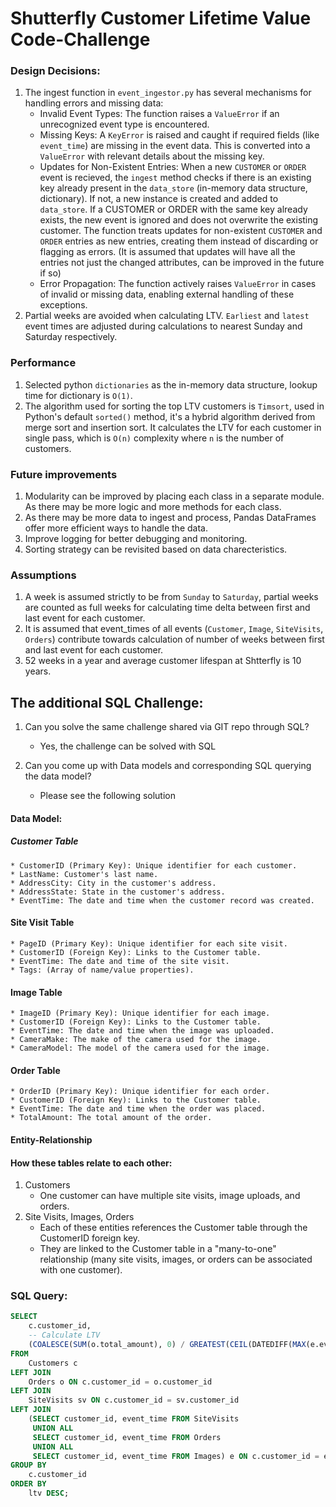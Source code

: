 # Shutterfly Customer Lifetime Value Code-Challenge

### Design Decisions:
1. The ingest function in `event_ingestor.py` has several mechanisms for handling errors and missing data:
    * Invalid Event Types: The function raises a `ValueError` if an unrecognized event type is encountered.
    * Missing Keys: A `KeyError` is raised and caught if required fields (like `event_time`) are missing in the event data. This is converted into a `ValueError` with relevant details about the missing key.
    * Updates for Non-Existent Entries: When a new `CUSTOMER` or `ORDER` event is recieved, the `ingest` method checks if there is an existing key already present in the `data_store` (in-memory data structure, dictionary). If not, a new instance is created and added to `data_store`. If a CUSTOMER or ORDER with the same key already exists, the new event is ignored and does not overwrite the existing customer. The function treats updates for non-existent `CUSTOMER` and `ORDER` entries as new entries, creating them instead of discarding or flagging as errors. (It is assumed that updates will have all the entries not just the changed attributes, can be improved in the future if so)
    * Error Propagation: The function actively raises `ValueError` in cases of invalid or missing data, enabling external handling of these exceptions.
2. Partial weeks are avoided when calculating LTV. `Earliest` and `latest` event times are adjusted during calculations to nearest Sunday and Saturday respectively.

### Performance
1. Selected python `dictionaries` as the in-memory data structure, lookup time for dictionary is `O(1)`.
2. The algorithm used for sorting the top LTV customers is `Timsort`, used in Python's default `sorted()` method, it's a hybrid algorithm derived from merge sort and insertion sort. It calculates the LTV for each customer in single pass, which is `O(n)` complexity where `n` is the number of customers.

### Future improvements
1. Modularity can be improved by placing each class in a separate module. As there may be more logic and more methods for each class.
2. As there may be more data to ingest and process, Pandas DataFrames offer more efficient ways to handle the data.
3. Improve logging for better debugging and monitoring.
4. Sorting strategy can be revisited based on data charecteristics.

### Assumptions
1. A week is assumed strictly to be from `Sunday` to `Saturday`, partial weeks are counted as full weeks for calculating time delta between first and last event for each customer.
2. It is assumed that event_times of all events (`Customer`, `Image`, `SiteVisits`, `Orders`) contribute towards calculation of number of weeks between first and last event for each customer.
3. 52 weeks in a year and average customer lifespan at Shtterfly is 10 years.

## The additional SQL Challenge:
1. Can you solve the same challenge shared via GIT repo through SQL?
    * Yes, the challenge can be solved with SQL

2. Can you come up with Data models and corresponding SQL querying the data model?
    * Please see the following solution

#### Data Model:
##### Customer Table
    * CustomerID (Primary Key): Unique identifier for each customer.
    * LastName: Customer's last name.
    * AddressCity: City in the customer's address.
    * AddressState: State in the customer's address.
    * EventTime: The date and time when the customer record was created.

#### Site Visit Table
    * PageID (Primary Key): Unique identifier for each site visit.
    * CustomerID (Foreign Key): Links to the Customer table.
    * EventTime: The date and time of the site visit.
    * Tags: (Array of name/value properties).

#### Image Table
    * ImageID (Primary Key): Unique identifier for each image.
    * CustomerID (Foreign Key): Links to the Customer table.
    * EventTime: The date and time when the image was uploaded.
    * CameraMake: The make of the camera used for the image.
    * CameraModel: The model of the camera used for the image.

#### Order Table
    * OrderID (Primary Key): Unique identifier for each order.
    * CustomerID (Foreign Key): Links to the Customer table.
    * EventTime: The date and time when the order was placed.
    * TotalAmount: The total amount of the order.

#### Entity-Relationship 
#### How these tables relate to each other:
1. Customers
    * One customer can have multiple site visits, image uploads, and orders.
2. Site Visits, Images, Orders
    * Each of these entities references the Customer table through the CustomerID foreign key.
    * They are linked to the Customer table in a "many-to-one" relationship (many site visits, images, or orders can be associated with one customer).

### SQL Query:
```sql
SELECT 
    c.customer_id,
    -- Calculate LTV
    (COALESCE(SUM(o.total_amount), 0) / GREATEST(CEIL(DATEDIFF(MAX(e.event_time), MIN(e.event_time)) / 7.0), 1)) * 52 * 10 AS ltv
FROM 
    Customers c
LEFT JOIN 
    Orders o ON c.customer_id = o.customer_id
LEFT JOIN 
    SiteVisits sv ON c.customer_id = sv.customer_id
LEFT JOIN 
    (SELECT customer_id, event_time FROM SiteVisits
     UNION ALL
     SELECT customer_id, event_time FROM Orders
     UNION ALL
     SELECT customer_id, event_time FROM Images) e ON c.customer_id = e.customer_id
GROUP BY 
    c.customer_id
ORDER BY 
    ltv DESC;
```
